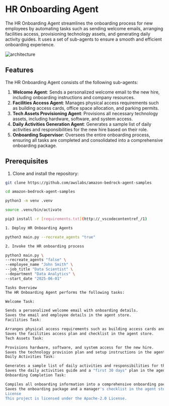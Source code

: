 # HR Onboarding Agent

The HR Onboarding Agent streamlines the onboarding process for new employees by automating tasks such as sending welcome emails, arranging facilities access, provisioning technology assets, and generating daily activity guides. It uses a set of sub-agents to ensure a smooth and efficient onboarding experience.

![architecture](/images/architecture.gif)

## Features

The HR Onboarding Agent consists of the following sub-agents:

1. **Welcome Agent**: Sends a personalized welcome email to the new hire, including onboarding instructions and company resources.
2. **Facilities Access Agent**: Manages physical access requirements such as building access cards, office space allocation, and parking permits.
3. **Tech Assets Provisioning Agent**: Provisions all necessary technology assets, including hardware, software, and system access.
4. **Daily Activities Generation Agent**: Generates a sample list of daily activities and responsibilities for the new hire based on their role.
5. **Onboarding Supervisor**: Oversees the entire onboarding process, ensuring all tasks are completed and consolidated into a comprehensive onboarding package.

## Prerequisites

1. Clone and install the repository:

```bash
git clone https://github.com/awslabs/amazon-bedrock-agent-samples

cd amazon-bedrock-agent-samples

python3 -m venv .venv

source .venv/bin/activate

pip3 install -r [requirements.txt](http://_vscodecontentref_/1)

1. Deploy HR Onboarding Agents

python3 main.py --recreate_agents "true"

2. Invoke the HR onboarding process

python3 main.py \
--recreate_agents "false" \
--employee_name "John Smith" \
--job_title "Data Scientist" \
--department "Data Analytics" \
--start_date "2025-06-01"

Tasks Overview
The HR Onboarding Agent performs the following tasks:

Welcome Task:

Sends a personalized welcome email with onboarding details.
Saves the email and employee details in the agent store.
Facilities Task:

Arranges physical access requirements such as building access cards and office space.
Saves the facilities access plan and checklist in the agent store.
Tech Assets Task:

Provisions hardware, software, and system access for the new hire.
Saves the technology provision plan and setup instructions in the agent store.
Daily Activities Task:

Generates a sample list of daily activities and responsibilities for the new hire.
Saves the daily activities guide and a "first 30 days" plan in the agent store.
Onboarding Completion Task:

Compiles all onboarding information into a comprehensive onboarding package.
Saves the onboarding package and a manager's checklist in the agent store.
License
This project is licensed under the Apache-2.0 License.